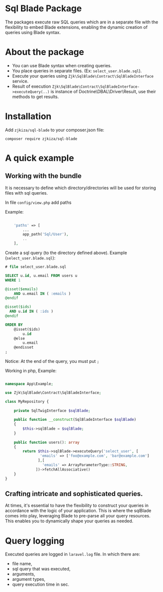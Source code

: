 # Sql Blade Package

The packages execute raw SQL queries which are in a separate file with the flexibility to embed Blade extensions, enabling the dynamic creation of queries using Blade syntax.

# About the package

- You can use Blade syntax when creating queries.
- You place queries in separate files. (Ex: `select_user.blade.sql`).
- Execute your queries using `Zjk\SqlBlade\Contract\SqlBladeInterface` service.
- Result of execution `Zjk\SqlBlade\Contract\SqlBladeInterface->executeQuery(..)` is instance of Doctrine\DBAL\Driver\Result, use their methods to get results.

# Installation

Add `zjkiza/sql-blade` to your composer.json file:

```
composer require zjkiza/sql-blade
```

# A quick example 
## Working with the bundle

It is necessary to define which directory/directories will be used for storing files with sql queries.

In file `config/view.php` add paths

Example:

```php
    
    'paths' => [
        ...
        app_path('Sql/User'),
        ..
    ],
```

Create a sql query (to the directory defined above). Example (`select_user.blade.sql`):

```sql
# file select_user.blade.sql

SELECT u.id, u.email FROM users u
WHERE 1

@isset($emails)
    AND u.email IN ( :emails )
@endif

@isset($ids)
  AND u.id IN ( :ids )
@endif

ORDER BY
    @isset($ids)
        u.id
    @else
        u.email
    @endisset
;
```

Notice: At the end of the query, you must put `;`  

Working in php, Example:

```php

namespace App\Example;

use Zjk\SqlBlade\Contract\SqlBladeInterface;

class MyRepository {
    
    private SqlTwigInterface $sqlBlade;
    
    public function __construct(SqlBladeInterface $sqlBlade) 
    {
        $this->sqlBlade = $sqlBlade;
    }
    
    public function users(): array
    {
        return $this->sqlBlade->executeQuery('select_user', [
                'emails' => ['foo@example.com', 'bar@example.com']
               ],[
                 'emails' => ArrayParameterType::STRING,
              ])->fetchAllAssociative()
    }    
}

```

##  Crafting intricate and sophisticated queries.

At times, it's essential to have the flexibility to construct your queries in accordance with the logic of your application. This is where the sqlBlade comes into play, leveraging Blade to pre-parse all your query resources. This enables you to dynamically shape your queries as needed.

# Query logging

Executed queries are logged in `laravel.log` file. In which there are: 
- file name, 
- sql query that was executed, 
- arguments, 
- argument types,
- query execution time in sec.